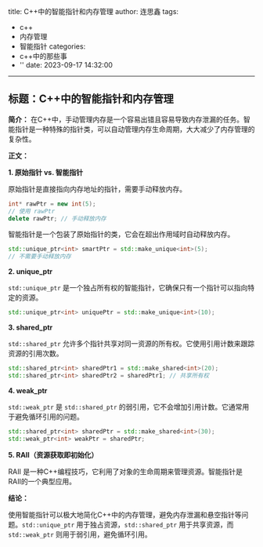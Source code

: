 title: C++中的智能指针和内存管理
author: 连思鑫
tags:
  - c++
  - 内存管理
  - 智能指针
categories:
  - c++中的那些事
  - ''
date: 2023-09-17 14:32:00
---
## **标题：C++中的智能指针和内存管理**

**简介：**
在C++中，手动管理内存是一个容易出错且容易导致内存泄漏的任务。智能指针是一种特殊的指针类，可以自动管理内存生命周期，大大减少了内存管理的复杂性。

**正文：**

**1. 原始指针 vs. 智能指针**

原始指针是直接指向内存地址的指针，需要手动释放内存。

```cpp
int* rawPtr = new int(5);
// 使用 rawPtr
delete rawPtr; // 手动释放内存
```

智能指针是一个包装了原始指针的类，它会在超出作用域时自动释放内存。

```cpp
std::unique_ptr<int> smartPtr = std::make_unique<int>(5);
// 不需要手动释放内存
```

**2. unique_ptr**

`std::unique_ptr` 是一个独占所有权的智能指针，它确保只有一个指针可以指向特定的资源。

```cpp
std::unique_ptr<int> uniquePtr = std::make_unique<int>(10);
```

**3. shared_ptr**

`std::shared_ptr` 允许多个指针共享对同一资源的所有权。它使用引用计数来跟踪资源的引用次数。

```cpp
std::shared_ptr<int> sharedPtr1 = std::make_shared<int>(20);
std::shared_ptr<int> sharedPtr2 = sharedPtr1; // 共享所有权
```

**4. weak_ptr**

`std::weak_ptr` 是 `std::shared_ptr` 的弱引用，它不会增加引用计数。它通常用于避免循环引用的问题。

```cpp
std::shared_ptr<int> sharedPtr = std::make_shared<int>(30);
std::weak_ptr<int> weakPtr = sharedPtr;
```

**5. RAII（资源获取即初始化）**

RAII 是一种C++编程技巧，它利用了对象的生命周期来管理资源。智能指针是RAII的一个典型应用。

**结论：**

使用智能指针可以极大地简化C++中的内存管理，避免内存泄漏和悬空指针等问题。`std::unique_ptr` 用于独占资源，`std::shared_ptr` 用于共享资源，而 `std::weak_ptr` 则用于弱引用，避免循环引用。